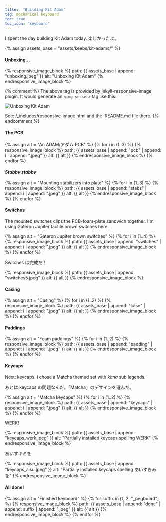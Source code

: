 ```yaml
---
title:  "Building Kit Adam"
tag: mechanical keyboard
toc: true
toc_icon: "keyboard"
---
```


I spent the day building Kit Adam today. 楽しかったよ。

{% assign assets_base = "assets/keebs/kit-adams/" %}

#### Unboxing...

{% responsive_image_block %}
  path: {{ assets_base | append: "unboxing.jpeg" }}
  alt: "Unboxing Kit Adam"
{% endresponsive_image_block %}

{% comment %}
  The above tag is provided by jekyll-responsive-image plugin.
  It would generate an `<img srcset>` tag like this:

  <img src="/assets/resized/unboxing-1400x1050.jpeg"
       alt="Unboxing Kit Adam"
       srcset="/assets/resized/unboxing-320x240.jpeg 320w,/assets/resized/unboxing-480x360.jpeg 480w,/assets/resized/unboxing-800x600.jpeg 800w,/assets/resized/unboxing-1400x1050.jpeg 1400w, /assets/keebs/kit-adams/unboxing.jpeg 5712w"
  />

  See: /_includes/responsive-image.html and the .README.md file there.
{% endcomment %}

#### The PCB

{% assign alt = "An ADAM/アダム PCB" %}
{% for i in (1..3) %}
  {% responsive_image_block %}
    path: {{ assets_base | append: "pcb" | append: i | append: ".jpeg" }}
    alt: {{ alt }}
  {% endresponsive_image_block %}
{% endfor %}

#### *Stabby stabby*

{% assign alt = "Mounting stabilizers into plate" %}
{% for i in (1..3) %}
  {% responsive_image_block %}
    path: {{ assets_base | append: "stabs" | append: i | append: ".jpeg" }}
    alt: {{ alt }}
  {% endresponsive_image_block %}
{% endfor %}

#### Switches

The mounted switches clips the PCB-foam-plate sandwich together. I'm using
Gateron Jupiter tactile brown switches here.

{% assign alt = "Gateron Jupiter brown switches" %}
{% for i in (1..4) %}
  {% responsive_image_block %}
    path: {{ assets_base | append: "switches" | append: i | append: ".jpeg" }}
    alt: {{ alt }}
  {% endresponsive_image_block %}
{% endfor %}

Switches は完成だ！

{% responsive_image_block %}
  path: {{ assets_base | append: "switches5.jpeg" }}
  alt: {{ alt }}
{% endresponsive_image_block %}

#### Casing

{% assign alt = "Casing" %}
{% for i in (1..2) %}
  {% responsive_image_block %}
    path: {{ assets_base | append: "case" | append: i | append: ".jpeg" }}
    alt: {{ alt }}
  {% endresponsive_image_block %}
{% endfor %}

#### Paddings

{% assign alt = "Foam paddings" %}
{% for i in (1..2) %}
  {% responsive_image_block %}
    path: {{ assets_base | append: "padding" | append: i | append: ".jpeg" }}
    alt: {{ alt }}
  {% endresponsive_image_block %}
{% endfor %}

#### Keycaps

Next: keycaps. I chose a Matcha themed set with *kana* sub legends.

あとは keycaps の問題なんだ。「Matcha」のデサインを選んだ。

{% assign alt = "Matcha keycaps" %}
{% for i in (1..2) %}
  {% responsive_image_block %}
    path: {{ assets_base | append: "keycaps" | append: i | append: ".jpeg" }}
    alt: {{ alt }}
  {% endresponsive_image_block %}
{% endfor %}

WERK!

{% responsive_image_block %}
  path: {{ assets_base | append: "keycaps_werk.jpeg" }}
  alt: "Partially installed keycaps spelling WERK"
{% endresponsive_image_block %}

あいすキミを

{% responsive_image_block %}
  path: {{ assets_base | append: "keycaps_aisu.jpeg" }}
  alt: "Partially installed keycaps spelling あいすきみを"
{% endresponsive_image_block %}

#### All done!

{% assign alt = "Finished keyboard" %}
{% for suffix in [1, 2, "_pegboard"] %}
  {% responsive_image_block %}
    path: {{ assets_base | append: "done" | append: suffix | append: ".jpeg" }}
    alt: {{ alt }}
  {% endresponsive_image_block %}
{% endfor %}
